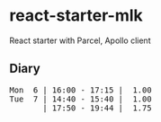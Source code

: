 # react-starter-mlk

React starter with Parcel, Apollo client

## Diary

<pre>
Mon  6 | 16:00 - 17:15 |  1.00
Tue  7 | 14:40 - 15:40 |  1.00
       | 17:50 - 19:44 |  1.75  
</pre>
